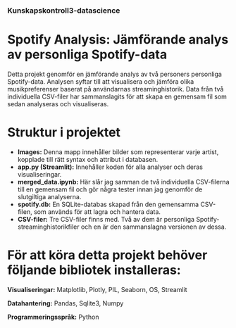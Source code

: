 ### Kunskapskontroll3-datascience

# Spotify Analysis: Jämförande analys av personliga Spotify-data

Detta projekt genomför en jämförande analys av två personers personliga Spotify-data. Analysen syftar till att visualisera och jämföra olika musikpreferenser baserat på användarnas streaminghistorik. Data från två individuella CSV-filer har sammanslagits för att skapa en gemensam fil som sedan analyseras och visualiseras.

# Struktur i projektet

* **Images:** Denna mapp innehåller bilder som representerar varje artist, kopplade till rätt syntax och attribut i databasen.
* **app.py (Streamlit):** Innehåller koden för alla analyser och deras visualiseringar.
* **merged_data.ipynb:** Här slår jag samman de två individuella CSV-filerna till en gemensam fil och gör några tester innan jag genomför de slutgiltiga analyserna.
* **spotify.db:** En SQLite-databas skapad från den gemensamma CSV-filen, som används för att lagra och hantera data.
* **CSV-filer:** Tre CSV-filer finns med. Två av dem är personliga Spotify-streaminghistorikfiler och en är den sammanslagna versionen av dessa.

# För att köra detta projekt behöver följande bibliotek installeras:

**Visualiseringar:** 
Matplotlib, Plotly, PIL, Seaborn, OS, Streamlit

**Datahantering:**
Pandas, Sqlite3, Numpy

**Programmeringsspråk:**
Python
